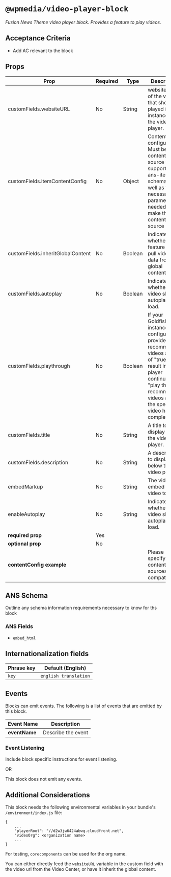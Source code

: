 # `@wpmedia/video-player-block`
_Fusion News Theme video player block. Provides a feature to play videos._

## Acceptance Criteria

- Add AC relevant to the block

## Props

| **Prop**                          | **Required** | **Type** | **Description**                                                                                                                                                                                            |
| --------------------------------- | ------------ | -------- | ---------------------------------------------------------------------------------------------------------------------------------------------------------------------------------------------------------- |
| customFields.websiteURL           | No           | String   | website URL of the video that should be played in this instance of the video player.                                                                                                                       |
| customFields.itemContentConfig    | No           | Object   | Content configuration. Must be a content source that supports the ans-item schema, as well as the necessary parameters needed to make the content source call.                                             |
| customFields.inheritGlobalContent | No           | Boolean  | Indicates whether this feature should pull video data from global content.                                                                                                                                 |
| customFields.autoplay             | No           | Boolean  | Indicates whether the video should autoplay on load.                                                                                                                                                       |
| customFields.playthrough          | No           | Boolean  | If your Goldfish instance is configured to provide recommended videos a value of "true" will result in the player continuing to "play through" recommended videos after the specified video has completed. |
| customFields.title                | No           | String   | A title to display above the video player.                                                                                                                                                                 |
| customFields.description          | No           | String   | A description to display below the video player.                                                                                                                                                           |
| embedMarkup                       | No           | String   | The video embed of the video to play.                                                                                                                                                                      |
| enableAutoplay                    | No           | String   | Indicates whether the video should autoplay on load.                                                                                                                                                       |
| **required prop**                 | Yes          |          |                                                                                                                                                                                                            |
| **optional prop**                 | No           |          |                                                                                                                                                                                                            |
| **contentConfig example**         |              |          | Please specify which content sources are compatible                                                                                                                                                        |

## ANS Schema

Outline any schema information requirements necessary to know for ths block

### ANS Fields

- `embed_html`

## Internationalization fields

| Phrase key | Default (English)     |
| ---------- | --------------------- |
| `key`      | `english translation` |

## Events

Blocks can emit events. The following is a list of events that are emitted by this block.

| **Event Name** | **Description**    |
| -------------- | ------------------ |
| **eventName**  | Describe the event |

### Event Listening

Include block specific instructions for event listening.

OR

This block does not emit any events.

## Additional Considerations

This block needs the following environmental variables in your bundle's `/environment/index.js` file:

```
{
    ...
    "playerRoot": "//d2w3jw6424abwq.cloudfront.net",
    "videoOrg": <organization name>
    ...
}
```

For testing, `corecomponents` can be used for the org name.

You can either directly feed the `websiteURL` variable in the custom field with the video url from the Video Center, or have it inherit the global content.
